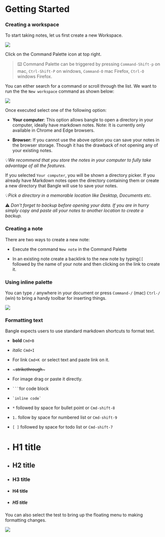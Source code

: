 # Getting Started

### Creating a workspace

To start taking notes, let us first create a new Workspace.

![](/assets/images/image-2021-05-18-23-46-44-148.png)

Click on the Command Palette icon at top right.

> :keyboard: Command Palette can be triggered by pressing `Command-Shift-p` on mac, `Ctrl-Shift-P` on windows, `Command-O` mac Firefox,  `Ctrl-O` windows Firefox.

You can either search for a command or scroll through the list. We want to run the the `New workspace` command as shown below:

![](/assets/images/image-2021-05-18-23-53-04-138.png)

Once executed select one of the following option:

- **Your computer**: This option allows bangle to open a directory in your computer, ideally have markdown notes. Note: It is currently only available in Chrome and Edge browsers.

- **Browser:** If you cannot use the above option you can save your notes in the browser storage. Though it has the drawback of not opening any of your existing notes.

:bulb:_We recommend that you store the notes in your computer to fully take advantage of all the features._

If you selected `Your computer`, you will be shown a directory picker. If you already have Markdown notes open the directory containing them or create a new directory that Bangle will use to save your notes.

:bulb:_Pick a directory in a memorable location like Desktop, Documents etc._

:warning: _Don't forget to backup before opening your data. If you are in hurry simply copy and paste all your notes to another location to create a backup._

### Creating a note

There are two ways to create a new note:

- Execute the command `New note` in the Command Palette

- In an existing note create a backlink to the new note by typing`[[` followed by the name of your note and then clicking on the link to create it.

### Using inline palette

You can type `/` anywhere in your document or press `Command-/` (mac) `Ctrl-/` (win) to bring a handy toolbar for inserting things.

![](/assets/images/image-2021-05-19-00-07-44-514.png)

### Formatting text

Bangle expects users to use standard markdown shortcuts to format text.

- **bold** `Cmd+B`

- _italic_ `Cmd+I`

- For link `Cmd+K `or select text and paste link on it.

-  \~~~strikethrough~~\~

- For image drag or paste it directly.

- ```` ``` ````for code block

- `` `inline code` ``

-  `*` followed by space for bullet point or `Cmd-shift-8`

- `1.` follow by space for numbered list or `Cmd-shift-9`

-  `[ ]` followed by space for todo list or `Cmd-shift-7`

-  # H1 title

-  ## H2 title

-  ### H3 title

-  #### H4 title

-  ##### H5 title

You can also select the test to bring up the floating menu to making formatting changes.

![](/assets/images/image-2021-05-19-00-18-22-818.png)